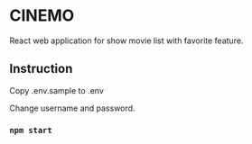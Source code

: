 # CINEMO

React web application for show movie list with favorite feature.

## Instruction

Copy .env.sample to .env

Change username and password.

### `npm start`
